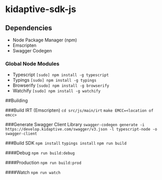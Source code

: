 # kidaptive-sdk-js

## Dependencies
* Node Package Manager (npm)
* Emscripten
* Swagger Codegen

### Global Node Modules
* Typescript `[sudo] npm install -g typescript`
* Typings `[sudo] npm install -g typings`
* Browserify `[sudo] npm install -g browserify`
* Watchify `[sudo] npm install -g watchify`

##Building

###Build IRT (Emscripten)
`cd src/js/main/irt`
`make EMCC=<location of emcc>`

###Generate Swagger Client Library
`swagger-codegen generate -i https://develop.kidaptive.com/swagger/v3.json -l typescript-node -o swagger-client`

###Build SDK
`npm install`
`typings install`
`npm run build`

####Debug
`npm run build:debug`

####Production
`npm run build:prod`

####Watch
`npm run watch`